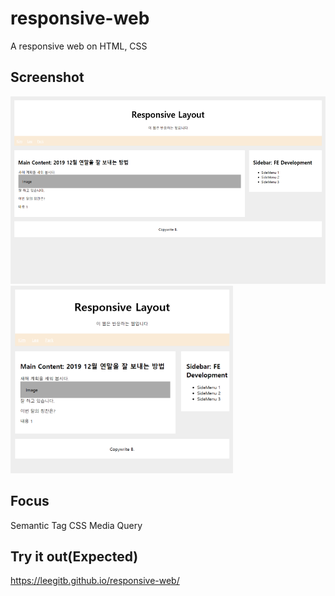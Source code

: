 # responsive-web
A responsive web on HTML, CSS

## Screenshot
<img src="/screenshot/web.png" height="300">
<img src="/screenshot/mob.PNG" height="300">

## Focus

Semantic Tag
CSS Media Query

## Try it out(Expected)

https://leegitb.github.io/responsive-web/
